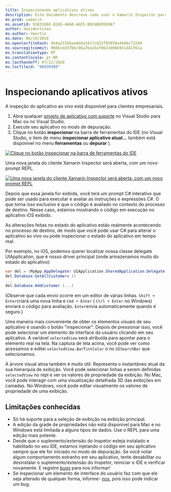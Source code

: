 ```yaml
---
title: Inspecionando aplicativos ativos
description: Este documento descreve como usar o Xamarin Inspector para inspecionar aplicativos. Ele também aborda as limitações da ferramenta de Xamarin Inspector.
ms.prod: xamarin
ms.assetid: 91B3206E-B2A5-4660-A6E5-B924B8FE69A7
author: davidortinau
ms.author: daortin
ms.date: 06/19/2018
ms.openlocfilehash: 4e4a231b6ae8dda3417cd32f95850a44d6c72260
ms.sourcegitcommit: 008bcbd37b6c96a7be2baf0633d066931d41f61a
ms.translationtype: MT
ms.contentlocale: pt-BR
ms.lasthandoff: 07/22/2020
ms.locfileid: "86939380"
---
```

# <a name="inspecting-live-applications"></a>Inspecionando aplicativos ativos

A inspeção do aplicativo ao vivo está disponível para clientes empresariais.

1. Abra qualquer [projeto de aplicativo com suporte](~/tools/inspector/install.md#supported-platforms) no Visual Studio para Mac ou no Visual Studio.
1. Execute seu aplicativo no modo de depuração.
1. Clique no botão **inspecionar** na barra de ferramentas do IDE (no Visual Studio, o item de menu **inspecionar aplicativo atual...** também está disponível no menu **ferramentas** ou **depurar** ).

[![Clique no botão inspecionar na barra de ferramentas do IDE](inspect-images/mac-heres-the-button.png)](inspect-images/mac-heres-the-button.png#lightbox)

Uma nova janela do cliente Xamarin Inspector será aberta, com um novo prompt REPL.

[![Uma nova janela do cliente Xamarin Inspector será aberta, com um novo prompt REPL](inspect-images/inspector-0.7.0-map-inspect-small.png)](inspect-images/inspector-0.7.0-map-inspect.png#lightbox)

Depois que essa janela for exibida, você terá um prompt C# interativo que pode ser usado para executar e avaliar as instruções e expressões C#. O que torna isso exclusivo é que o código é avaliado no contexto do processo de destino. Nesse caso, estamos mostrando o código em execução no aplicativo iOS exibido.

As alterações feitas no estado do aplicativo estão realmente acontecendo no processo de destino, de modo que você pode usar C# para alterar o aplicativo ao vivo ou pode inspecionar o estado do aplicativo em tempo real.

Por exemplo, no iOS, podemos querer localizar nossa classe delegate UIApplication, que é nosso driver principal (onde armazenamos muito do estado do aplicativo):

```csharp
var del = (MyApp.AppDelegate) UIApplication.SharedApplication.Delegate
del.Database.GetAllCustomers ()
...
del.Database.AddCustomer (...)
```

(Observe que cada envio ocorre em um editor de várias linhas. `Shift + Enter`criará uma nova linha e `Cmd + Enter` ( `Ctrl + Enter` no Windows) enviará o código para avaliação. `Enter`envia automaticamente quando é seguro.)

Uma maneira mais conveniente de obter os elementos visuais de seu aplicativo é usando o botão "inspecionar". Depois de pressionar isso, você pode selecionar um elemento de interface do usuário clicando em seu aplicativo. A variável `selectedView` será atribuída para apontar para o elemento real na tela. Na captura de tela acima, você pode ver como acessamos e editei `selectedView.BarTintColor` o no `UISearchBar` que selecionamos.

A árvore visual ativa também é muito útil. Representa o instantâneo atual da sua hierarquia de exibição. Você pode selecionar linhas a serem definidas `selectedView` no repl e ver os valores de propriedade da exibição. No Mac, você pode interagir com uma visualização detalhada 3D das exibições em camadas. No Windows, você pode editar visualmente os valores de propriedade de uma exibição.

## <a name="known-limitations"></a>Limitações conhecidas

- Só há suporte para a seleção de exibição na exibição principal.
- A edição da grade de propriedades não está disponível para Mac e no Windows está limitada a alguns tipos de dados. Use o REPL para uma edição mais potente.
- Desde que o suplemento/extensão do Inspetor esteja instalado e habilitado no seu IDE, estamos injetando o código em seu aplicativo sempre que ele for iniciado no modo de depuração. Se você notar algum comportamento estranho em seu aplicativo, tente desabilitar ou desinstalar o suplemento/extensão do Inspetor, reiniciar o IDE e verificar novamente. E registre [bugs](~/tools/inspector/install.md#reporting-bugs) para nos informar!
- Se inspecionar um elemento de interface do usuário faz com que ele seja alterado de qualquer forma, informe- [nos](~/tools/inspector/install.md#reporting-bugs), pois isso pode indicar um bug.
